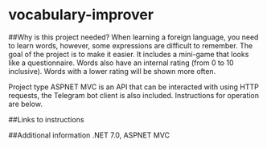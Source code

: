 # vocabulary-improver

##Why is this project needed?
When learning a foreign language, you need to learn words, however, some expressions are difficult to remember. The goal of the project is to make it easier. It includes a mini-game that looks like a questionnaire. Words also have an internal rating (from 0 to 10 inclusive). Words with a lower rating will be shown more often.

Project type ASPNET MVC is an API that can be interacted with using HTTP requests, the Telegram bot client is also included. Instructions for operation are below.

##Links to instructions


##Additional information
.NET 7.0, ASPNET MVC